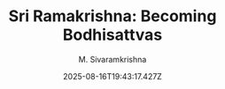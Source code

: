 ---
title: "Sri Ramakrishna: Becoming Bodhisattvas"
date: "2025-08-16T19:43:17.427Z"
author: "M. Sivaramkrishna"
read_year: "NO"
recommendation: '3'
url: /bookshelf/sri-ramakrishna-becoming-bodhisattvas
---